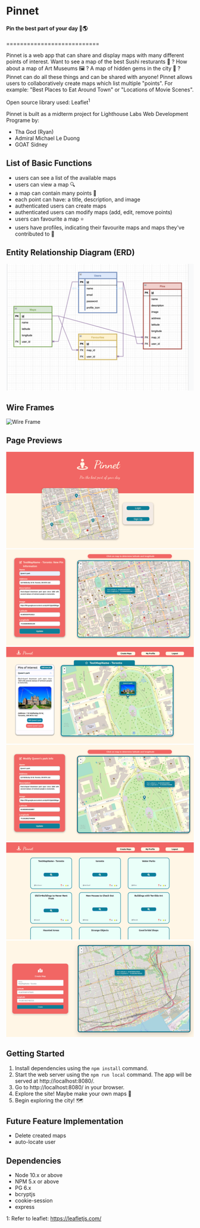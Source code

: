 # Pinnet
#### Pin the best part of your day 📍🌎
===========================

Pinnet is a web app that can share and display maps with many different points of interest. Want to see a map of the best Sushi resturants 🍣 ? How about a map of Art Museums 🖼 ? A map of hidden gems in the city 💎 ? Pinnet can do all these things and can be shared with anyone! Pinnet allows users to collaboratively create maps which list multiple "points". For example: "Best Places to Eat Around Town" or "Locations of Movie Scenes".

Open source library used: Leaflet<sup>1</sup>

Pinnet is built as a midterm project for Lighthouse Labs Web Development Programe by:

- Tha God (Ryan)
- Admiral Michael Le Duong
- GOAT Sidney


## List of Basic Functions

- users can see a list of the available maps
- users can view a map 🔍
- a map can contain many points 📍
- each point can have: a title, description, and image
- authenticated users can create maps
- authenticated users can modify maps (add, edit, remove points)
- users can favourite a map ⭐️
- users have profiles, indicating their favourite maps and maps they've contributed to 👤

## Entity Relationship Diagram (ERD)

![ERD](https://github.com/diavolosz/Lighthouse-MT-wikiMaps/blob/master/sampleImage/ERD.png)

## Wire Frames

![Wire Frame](https://github.com/diavolosz/Lighthouse-MT-wikiMaps/blob/master/sampleImage/Final_mock_up.png)

## Page Previews

![Welcome Page](https://github.com/diavolosz/Lighthouse-MT-wikiMaps/blob/master/sampleImage/welcomePage.png)
![Adding New Pin](https://github.com/diavolosz/Lighthouse-MT-wikiMaps/blob/master/sampleImage/nePin.png)
![Main Map View](https://github.com/diavolosz/Lighthouse-MT-wikiMaps/blob/master/sampleImage/mapPinDisplay.png)
![Editing Pin](https://github.com/diavolosz/Lighthouse-MT-wikiMaps/blob/master/sampleImage/pinEdit.png)
![List of Maps](https://github.com/diavolosz/Lighthouse-MT-wikiMaps/blob/master/sampleImage/browse.png)
![Create a New Map](https://github.com/diavolosz/Lighthouse-MT-wikiMaps/blob/master/sampleImage/newMap.png)

## Getting Started

1. Install dependencies using the `npm install` command.
2. Start the web server using the `npm run local` command. The app will be served at http://localhost:8080/.
3. Go to http://localhost:8080/ in your browser.
4. Explore the site! Maybe make your own maps 👀
4. Begin exploring the city! 🗺

## Future Feature Implementation

- Delete created maps
- auto-locate user 




## Dependencies

- Node 10.x or above
- NPM 5.x or above
- PG 6.x
- bcryptjs
- cookie-session
- express


1: Refer to leaflet: https://leafletjs.com/

